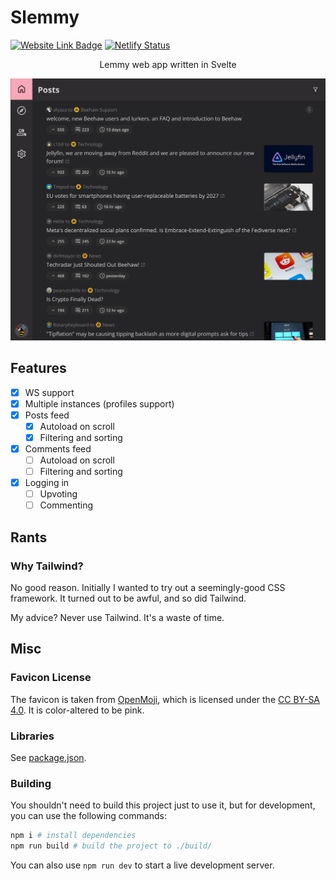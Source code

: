 # Slemmy

[![Website Link Badge](https://img.shields.io/badge/Try_it-slemmy.libdb.so-pink)](https://slemmy.libdb.so)
[![Netlify Status](https://api.netlify.com/api/v1/badges/d11e1f95-4663-4db2-981d-6b53c45fd44e/deploy-status)](https://app.netlify.com/sites/venerable-narwhal-87bb65/deploys)

<div align="center">
  <p>Lemmy web app written in Svelte</p>
  <img src=".github/screenshot1.png" width="600px" />
</div>

## Features

- [x] WS support
- [x] Multiple instances (profiles support)
- [x] Posts feed
  - [x] Autoload on scroll
  - [x] Filtering and sorting
- [x] Comments feed
  - [ ] Autoload on scroll
  - [ ] Filtering and sorting
- [x] Logging in
  - [ ] Upvoting
  - [ ] Commenting

## Rants

### Why Tailwind?

No good reason. Initially I wanted to try out a seemingly-good CSS framework.
It turned out to be awful, and so did Tailwind.

My advice? Never use Tailwind. It's a waste of time.

## Misc

### Favicon License

The favicon is taken from [OpenMoji](https://openmoji.org/), which is licensed
under the [CC BY-SA 4.0](https://creativecommons.org/licenses/by-sa/4.0/). It
is color-altered to be pink.

### Libraries

See [package.json](./package.json).

### Building

You shouldn't need to build this project just to use it, but for development,
you can use the following commands:

```sh
npm i # install dependencies
npm run build # build the project to ./build/
```

You can also use `npm run dev` to start a live development server.
